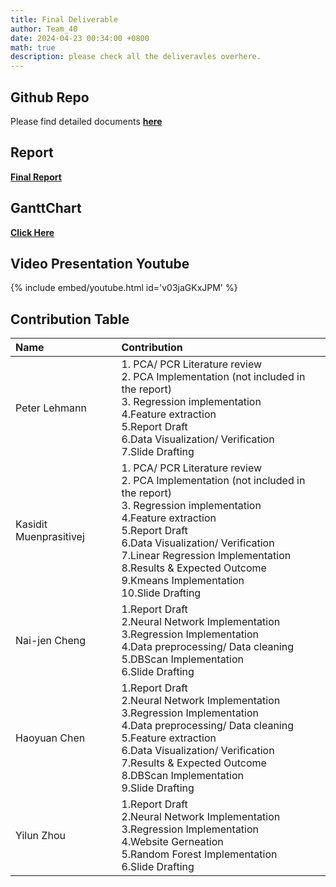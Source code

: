 ```yaml
---
title: Final Deliverable
author: Team_40
date: 2024-04-23 00:34:00 +0800
math: true
description: please check all the deliveravles overhere.
---
```

## Github Repo
Please find detailed documents [**here**](https://github.gatech.edu/yzhou851/7641Spr24/tree/main/final)

## Report
[**Final Report**](https://github.gatech.edu/yzhou851/7641Spr24/blob/main/final/Final%20Report.pdf)

## GanttChart
[**Click Here**](https://gtvault.sharepoint.com/:x:/s/7641_24Spr_Team/EXaH0dzKL8BNqfrSjzD0eVsBwr6ehh4JwSvDpdcKbXn0HQ?e=FVoRb4&wdOrigin=TEAMS-MAGLEV.p2p_ns.rwc&wdExp=TEAMS-TREATMENT&wdhostclicktime=1708715987857&web=1)

## Video Presentation Youtube 
{% include embed/youtube.html id='v03jaGKxJPM' %}

## Contribution Table

| Name                      | Contribution          | 
| :--------------------------- | :--------------- | 
| Peter Lehmann          | 1. PCA/ PCR Literature review<br>2. PCA Implementation (not included in the report)<br>3. Regression implementation<br>4.Feature extraction<br>5.Report Draft<br>6.Data Visualization/ Verification<br>7.Slide Drafting | 
| Kasidit Muenprasitivej | 1. PCA/ PCR Literature review<br>2. PCA Implementation (not included in the report)<br>3. Regression implementation<br>4.Feature extraction<br>5.Report Draft<br>6.Data Visualization/ Verification<br>7.Linear Regression Implementation<br>8.Results & Expected Outcome<br>9.Kmeans Implementation<br>10.Slide Drafting |     
| Nai-jen Cheng  | 1.Report Draft<br>2.Neural Network Implementation<br>3.Regression Implementation<br> 4.Data preprocessing/ Data cleaning<br> 5.DBScan Implementation<br>6.Slide Drafting |   
| Haoyuan Chen  | 1.Report Draft<br>2.Neural Network Implementation<br>3.Regression Implementation<br>4.Data preprocessing/ Data cleaning<br>5.Feature extraction<br>6.Data Visualization/ Verification<br>7.Results & Expected Outcome<br>8.DBScan Implementation<br>9.Slide Drafting |
| Yilun Zhou|1.Report Draft<br>2.Neural Network Implementation<br>3.Regression Implementation<br>4.Website Gerneation<br>5.Random Forest Implementation<br>6.Slide Drafting |